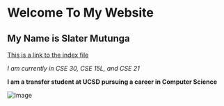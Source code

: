 # Welcome To My Website
## My Name is Slater Mutunga

[This is a link to the index file](http://https://slatermutunga.github.io/cse15l-lab-reports/index)

*I am currently in CSE 30, CSE 15L, and CSE 21*

**I am a transfer student at UCSD pursuing a career in Computer Science**

![Image](https://www.google.com/url?sa=i&url=https%3A%2F%2Fen.wikipedia.org%2Fwiki%2FUniversity_of_California%2C_San_Diego&psig=AOvVaw2SFbmPAvuBS0et2EIay-v6&ust=1696450210525000&source=images&cd=vfe&opi=89978449&ved=0CBAQjRxqFwoTCOjrnNPX2oEDFQAAAAAdAAAAABAK)

